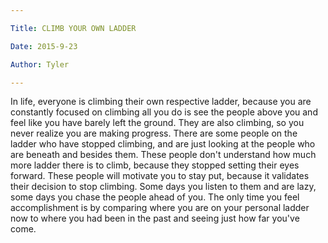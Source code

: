 ```yaml
---

Title: CLIMB YOUR OWN LADDER

Date: 2015-9-23

Author: Tyler

---
```


In life, everyone is climbing their own respective ladder, because you
are constantly focused on climbing all you do is see the people above
you and feel like you have barely left the ground. They are also
climbing, so you never realize you are making progress. There are some
people on the ladder who have stopped climbing, and are just looking at
the people who are beneath and besides them. These people don't
understand how much more ladder there is to climb, because they stopped
setting their eyes forward. These people will motivate you to stay put,
because it validates their decision to stop climbing. Some days you
listen to them and are lazy, some days you chase the people ahead of
you. The only time you feel accomplishment is by comparing where you are
on your personal ladder now to where you had been in the past and seeing
just how far you\'ve come.
